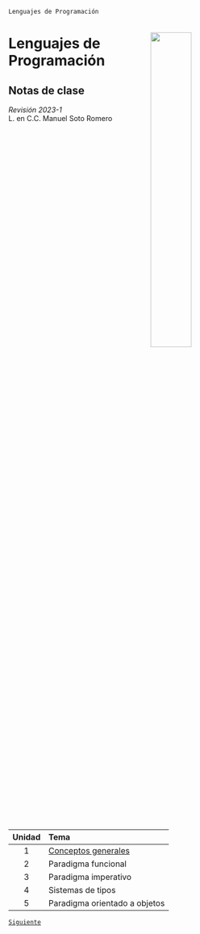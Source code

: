 `Lenguajes de Programación`

<img src="https://lenguajes.gitlab.io/20231/images/fondo.jpg" align="right" width="40%" vspace="20" hspace="20">

# Lenguajes de Programación
## Notas de clase

*Revisión 2023-1*   
L. en C.C. Manuel Soto Romero

| Unidad | Tema |
| :-: | :- |
| 1 | [Conceptos generales](unidad01/README.md) |
| 2 | Paradigma funcional |
| 3 | Paradigma imperativo |
| 4 | Sistemas de tipos |
| 5 | Paradigma orientado a objetos |

[`Siguiente`](unidad01/README.md)

